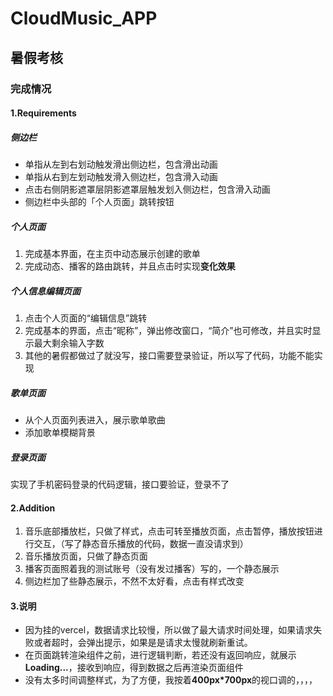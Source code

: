 # CloudMusic_APP
## 暑假考核
### 完成情况
#### 1.Requirements
#####  **侧边栏**
* 单指从左到右划动触发滑出侧边栏，包含滑出动画
* 单指从右到左划动触发滑入侧边栏，包含滑入动画
* 点击右侧阴影遮罩层阴影遮罩层触发划入侧边栏，包含滑入动画
* 侧边栏中头部的「个人页面」跳转按钮
##### **个人页面**
1. 完成基本界面，在主页中动态展示创建的歌单
2. 完成动态、播客的路由跳转，并且点击时实现**变化效果**
##### **个人信息编辑页面**
1. 点击个人页面的“编辑信息”跳转 
2. 完成基本的界面，点击“昵称”，弹出修改窗口，“简介”也可修改，并且实时显示最大剩余输入字数
3. 其他的暑假都做过了就没写，接口需要登录验证，所以写了代码，功能不能实现
##### **歌单页面**
 * 从个人页面列表进入，展示歌单歌曲
 * 添加歌单模糊背景
 ##### **登录页面**
 实现了手机密码登录的代码逻辑，接口要验证，登录不了
 #### 2.Addition
 1. 音乐底部播放栏，只做了样式，点击可转至播放页面，点击暂停，播放按钮进行交互，（写了静态音乐播放的代码，数据一直没请求到）
 2. 音乐播放页面，只做了静态页面
 3. 播客页面照着我的测试账号（没有发过播客）写的，一个静态展示
 4. 侧边栏加了些静态展示，不然不太好看，点击有样式改变
 #### 3.说明
 * 因为挂的vercel，数据请求比较慢，所以做了最大请求时间处理，如果请求失败或者超时，会弹出提示，如果是是请求太慢就刷新重试。
 * 在页面跳转渲染组件之前，进行逻辑判断，若还没有返回响应，就展示**Loading...**，接收到响应，得到数据之后再渲染页面组件
 * 没有太多时间调整样式，为了方便，我按着**400px*700px**的视口调的，，，，
